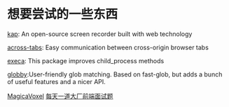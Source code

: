 # 想要尝试的一些东西

<a href="https://github.com/wulkano/kap">kap</a>: An open-source screen recorder built with web technology

<a href="https://github.com/wingify/across-tabs">across-tabs</a>: Easy communication between cross-origin browser tabs

<a href="https://github.com/sindresorhus/execa">execa</a>: This package improves child_process methods

<a href="https://github.com/sindresorhus/globby">globby</a>:User-friendly glob matching. Based on fast-glob, but adds a bunch of useful features and a nicer API.

<a href="https://ephtracy.github.io/">MagicaVoxel</a>
<a href="https://github.com/Advanced-Frontend/Daily-Interview-Question">
每天一道大厂前端面试题
</a>
